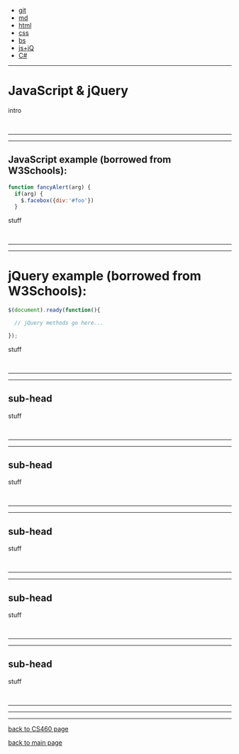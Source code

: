 <link rel="stylesheet" type="text/css" href="https:/Stormy9.github.io/CS460/references/styling/mystyles_a.css">
<link rel="stylesheet" type="text/css" href="https:/Stormy9.github.io/CS460/references/styling/mystyles_b.css">

<ul class="nav">
  <a href="https:/Stormy9.github.io/CS460/references/git/"><li class="nav">git</li></a>
  <a href="https:/Stormy9.github.io/CS460/references/markdown/"><li class="nav">md</li></a>
  <a href="https:/Stormy9.github.io/CS460/references/html/"><li class="nav">html</li></a>
  <a href="https:/Stormy9.github.io/CS460/references/css/"><li class="nav">css</li></a>
  <a href="https:/Stormy9.github.io/CS460/references/bootstrap/"><li class="nav">bs</li></a>
  <a href="https:/Stormy9.github.io/CS460/references/js_jq/"><li class="nav">js+jQ</li></a>
  <a href="https:/Stormy9.github.io/CS460/references/c_sharp/"><li class="nav">C#</li></a>
</ul>

---
# JavaScript & jQuery   
intro

<br>

---
---
## JavaScript example (borrowed from W3Schools):  
```javascript
function fancyAlert(arg) {
  if(arg) {
    $.facebox({div:'#foo'})
  }
```
stuff

<br>

---
---
# jQuery example (borrowed from W3Schools):  
```javascript
$(document).ready(function(){

  // jQuery methods go here...

});
```
stuff

<br>

---
---
## sub-head  
stuff  

<br>

---
---
## sub-head  
stuff

<br>

---
---
## sub-head  
stuff

<br>

---
---
## sub-head
stuff

<br>

---
---
## sub-head
stuff

<br>

---
---
---
[back to CS460 page](https://Stormy9.github.io/CS460#js_jq/ "CS460 main page")   

[back to main page](https://Stormy9.github.io/ "main page")   

